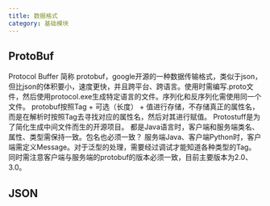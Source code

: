 ```yaml
---
title: 数据格式
category: 基础模块
---
```


## ProtoBuf
Protocol Buffer 简称 protobuf，google开源的一种数据传输格式，类似于json，但比json的体积要小，速度更快，并且跨平台、跨语言。使用时需编写.proto文件，然后使用protocol.exe生成特定语言的文件。序列化和反序列化需使用同一个文件。
protobuf按照Tag + 可选（长度） + 值进行存储，不存储真正的属性名，而是在解析时按照Tag去寻找对应的属性名，然后对其进行赋值。
Protostuff是为了简化生成中间文件而生的开源项目。
都是Java语言时，客户端和服务端类名、属性、类型需保持一致。包名也必须一致？
服务端Java、客户端Python时，客户端需定义Message。对于泛型的处理，需要经过调试才能知道各种类型的Tag。
同时需注意客户端与服务端的protobuf的版本必须一致，目前主要版本为2.0、3.0。

## JSON
